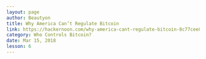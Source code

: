 ```yaml
---
layout: page
author: Beautyon
title: Why America Can’t Regulate Bitcoin
link: https://hackernoon.com/why-america-cant-regulate-bitcoin-8c77cee8d794
category: Who Controls Bitcoin?
date: Mar 15, 2018
lesson: 6
---
```

